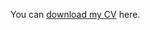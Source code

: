 
<object data="https://aghnguyen.github.io/assets/Nguyen_CV-1.pdf" width="1000" height="1000" type='application/pdf'></object>

You can [download my CV](assets/Nguyen_CV.pdf) here.
